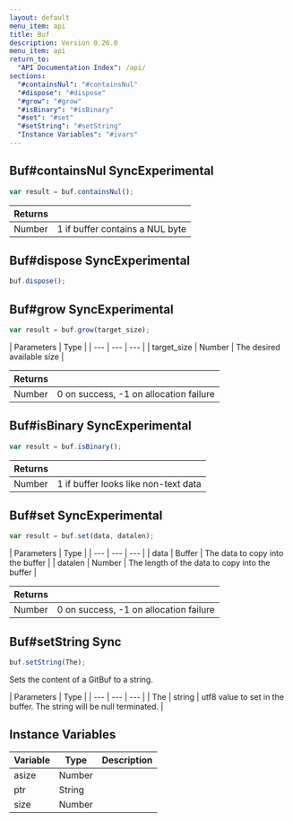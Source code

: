 ```yaml
---
layout: default
menu_item: api
title: Buf
description: Version 0.26.0
menu_item: api
return_to:
  "API Documentation Index": /api/
sections:
  "#containsNul": "#containsNul"
  "#dispose": "#dispose"
  "#grow": "#grow"
  "#isBinary": "#isBinary"
  "#set": "#set"
  "#setString": "#setString"
  "Instance Variables": "#ivars"
---
```


## <a name="containsNul"></a><span>Buf#</span>containsNul <span class="tags"><span class="sync">Sync</span><span class="experimental">Experimental</span></span>

```js
var result = buf.containsNul();
```

| Returns |  |
| --- | --- |
| Number |  1 if buffer contains a NUL byte |

## <a name="dispose"></a><span>Buf#</span>dispose <span class="tags"><span class="sync">Sync</span><span class="experimental">Experimental</span></span>

```js
buf.dispose();
```

## <a name="grow"></a><span>Buf#</span>grow <span class="tags"><span class="sync">Sync</span><span class="experimental">Experimental</span></span>

```js
var result = buf.grow(target_size);
```

| Parameters | Type |
| --- | --- | --- |
| target_size | Number | The desired available size |

| Returns |  |
| --- | --- |
| Number |  0 on success, -1 on allocation failure |

## <a name="isBinary"></a><span>Buf#</span>isBinary <span class="tags"><span class="sync">Sync</span><span class="experimental">Experimental</span></span>

```js
var result = buf.isBinary();
```

| Returns |  |
| --- | --- |
| Number |  1 if buffer looks like non-text data |

## <a name="set"></a><span>Buf#</span>set <span class="tags"><span class="sync">Sync</span><span class="experimental">Experimental</span></span>

```js
var result = buf.set(data, datalen);
```

| Parameters | Type |
| --- | --- | --- |
| data | Buffer | The data to copy into the buffer |
| datalen | Number | The length of the data to copy into the buffer |

| Returns |  |
| --- | --- |
| Number |  0 on success, -1 on allocation failure |

## <a name="setString"></a><span>Buf#</span>setString <span class="tags"><span class="sync">Sync</span></span>

```js
buf.setString(The);
```

Sets the content of a GitBuf to a string.

| Parameters | Type |
| --- | --- | --- |
| The | string | utf8 value to set in the buffer. The string will be null terminated. |

## <a name="ivars"></a>Instance Variables

| Variable | Type | Description |
| --- | --- | --- |
| <a name="asize"></a>asize | Number |  |
| <a name="ptr"></a>ptr | String |  |
| <a name="size"></a>size | Number |  |

